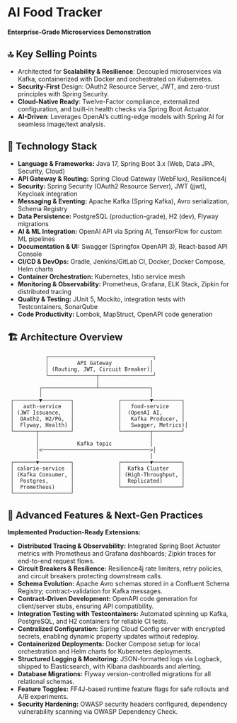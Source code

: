 # AI Food Tracker

**Enterprise-Grade Microservices Demonstration**

## 🔝 Key Selling Points

* Architected for **Scalability & Resilience**: Decoupled microservices via Kafka, containerized with Docker and orchestrated on Kubernetes.
* **Security-First** Design: OAuth2 Resource Server, JWT, and zero-trust principles with Spring Security.
* **Cloud-Native Ready**: Twelve-Factor compliance, externalized configuration, and built-in health checks via Spring Boot Actuator.
* **AI-Driven**: Leverages OpenAI’s cutting-edge models with Spring AI for seamless image/text analysis.

## 🚀 Technology Stack

* **Language & Frameworks:** Java 17, Spring Boot 3.x (Web, Data JPA, Security, Cloud)
* **API Gateway & Routing:** Spring Cloud Gateway (WebFlux), Resilience4j
* **Security:** Spring Security (OAuth2 Resource Server), JWT (jjwt), Keycloak integration
* **Messaging & Eventing:** Apache Kafka (Spring Kafka), Avro serialization, Schema Registry
* **Data Persistence:** PostgreSQL (production-grade), H2 (dev), Flyway migrations
* **AI & ML Integration:** OpenAI API via Spring AI, TensorFlow for custom ML pipelines
* **Documentation & UI:** Swagger (Springfox OpenAPI 3), React-based API Console
* **CI/CD & DevOps:** Gradle, Jenkins/GitLab CI, Docker, Docker Compose, Helm charts
* **Container Orchestration:** Kubernetes, Istio service mesh
* **Monitoring & Observability:** Prometheus, Grafana, ELK Stack, Zipkin for distributed tracing
* **Quality & Testing:** JUnit 5, Mockito, integration tests with Testcontainers, SonarQube
* **Code Productivity:** Lombok, MapStruct, OpenAPI code generation

## 🏗️ Architecture Overview

```plaintext
            ┌─────────────────────────────────┐
            │         API Gateway            │
            │ (Routing, JWT, Circuit Breaker)│
            └───────────────┬─────────────────┘
                            │
          ┌─────────────────┴────────────────┐
          │                                  │
 ┌────────▼─────────┐              ┌─────────▼─────────┐
 │   auth-service   │              │   food-service    │
 │ (JWT Issuance,   │              │  (OpenAI AI,      │
 │  OAuth2, H2/PG,  │              │   Kafka Producer, │
 │  Flyway, Health) │              │   Swagger, Metrics)│
 └───────┬──────────┘              └─────────┬─────────┘
         │                                   │
         │            Kafka topic            │
         │<──────────────────────────────────>│
         │                                   │
 ┌───────▼──────────┐              ┌─────────▼─────────┐
 │ calorie-service  │              │  Kafka Cluster    │
 │ (Kafka Consumer, │              │ (High-Throughput, │
 │  Postgres,       │              │  Replicated)      │
 │  Prometheus)     │              └───────────────────┘
 └──────────────────┘

```

## 🌟 Advanced Features & Next-Gen Practices

**Implemented Production-Ready Extensions:**

* **Distributed Tracing & Observability:** Integrated Spring Boot Actuator metrics with Prometheus and Grafana dashboards; Zipkin traces for end-to-end request flows.
* **Circuit Breakers & Resilience:** Resilience4j rate limiters, retry policies, and circuit breakers protecting downstream calls.
* **Schema Evolution:** Apache Avro schemas stored in a Confluent Schema Registry; contract-validation for Kafka messages.
* **Contract-Driven Development:** OpenAPI code generation for client/server stubs, ensuring API compatibility.
* **Integration Testing with Testcontainers:** Automated spinning up Kafka, PostgreSQL, and H2 containers for reliable CI tests.
* **Centralized Configuration:** Spring Cloud Config server with encrypted secrets, enabling dynamic property updates without redeploy.
* **Containerized Deployments:** Docker Compose setup for local orchestration and Helm charts for Kubernetes deployments.
* **Structured Logging & Monitoring:** JSON-formatted logs via Logback, shipped to Elasticsearch, with Kibana dashboards and alerting.
* **Database Migrations:** Flyway version-controlled migrations for all relational schemas.
* **Feature Toggles:** FF4J-based runtime feature flags for safe rollouts and A/B experiments.
* **Security Hardening:** OWASP security headers configured, dependency vulnerability scanning via OWASP Dependency Check.
